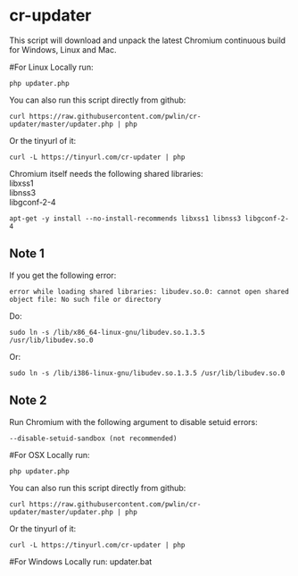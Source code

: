 # cr-updater
This script will download and unpack the latest Chromium continuous build for Windows, Linux and Mac.


#For Linux
Locally run:

    php updater.php

You can also run this script directly from github:

    curl https://raw.githubusercontent.com/pwlin/cr-updater/master/updater.php | php

Or the tinyurl of it:

    curl -L https://tinyurl.com/cr-updater | php

Chromium itself needs the following shared libraries:  
libxss1   
libnss3   
libgconf-2-4  

    apt-get -y install --no-install-recommends libxss1 libnss3 libgconf-2-4

Note 1
------
If you get the following error:

    error while loading shared libraries: libudev.so.0: cannot open shared object file: No such file or directory
    
Do:

    sudo ln -s /lib/x86_64-linux-gnu/libudev.so.1.3.5 /usr/lib/libudev.so.0

Or:

    sudo ln -s /lib/i386-linux-gnu/libudev.so.1.3.5 /usr/lib/libudev.so.0
    
Note 2
------
Run Chromium with the following argument to disable setuid errors:

    --disable-setuid-sandbox (not recommended) 
    

#For OSX
Locally run:

    php updater.php

You can also run this script directly from github:

    curl https://raw.githubusercontent.com/pwlin/cr-updater/master/updater.php | php

Or the tinyurl of it:

    curl -L https://tinyurl.com/cr-updater | php

#For Windows
Locally run:
    updater.bat


    